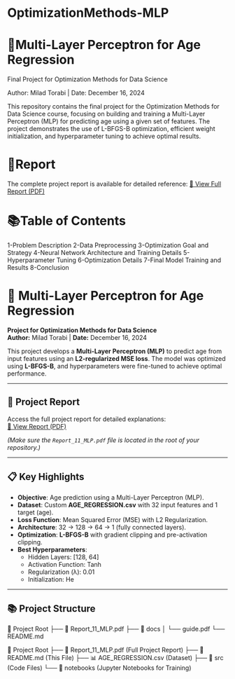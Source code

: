 # OptimizationMethods-MLP
# 🧠Multi-Layer Perceptron for Age Regression
Final Project for Optimization Methods for Data Science

Author: Milad Torabi | Date: December 16, 2024

This repository contains the final project for the Optimization Methods for Data Science course, focusing on building and training a Multi-Layer Perceptron (MLP) for predicting age using a given set of features. The project demonstrates the use of L-BFGS-B optimization, efficient weight initialization, and hyperparameter tuning to achieve optimal results.

# 📄Report
The complete project report is available for detailed reference:
[📘 View Full Report (PDF)](./Report_MLP.pdf)

# 📚Table of Contents
1-Problem Description
2-Data Preprocessing
3-Optimization Goal and Strategy
4-Neural Network Architecture and Training Details
5-Hyperparameter Tuning
6-Optimization Details
7-Final Model Training and Results
8-Conclusion

# 🧠 Multi-Layer Perceptron for Age Regression

**Project for Optimization Methods for Data Science**  
**Author:** Milad Torabi | **Date:** December 16, 2024  

This project develops a **Multi-Layer Perceptron (MLP)** to predict age from input features using an **L2-regularized MSE loss**. The model was optimized using **L-BFGS-B**, and hyperparameters were fine-tuned to achieve optimal performance.

---

## 📄 **Project Report**
Access the full project report for detailed explanations:  
[📘 View Report (PDF)](Report_11_MLP.pdf)  

*(Make sure the `Report_11_MLP.pdf` file is located in the root of your repository.)*  

---

## 📋 **Key Highlights**
- **Objective**: Age prediction using a Multi-Layer Perceptron (MLP).  
- **Dataset**: Custom **AGE_REGRESSION.csv** with 32 input features and 1 target (age).  
- **Loss Function**: Mean Squared Error (MSE) with L2 Regularization.  
- **Architecture**: 32 → 128 → 64 → 1 (fully connected layers).  
- **Optimization**: **L-BFGS-B** with gradient clipping and pre-activation clipping.  
- **Best Hyperparameters**:  
  - Hidden Layers: [128, 64]  
  - Activation Function: Tanh  
  - Regularization (λ): 0.01  
  - Initialization: He  

---

## 📚 **Project Structure**

📂 Project Root
├── 📘 Report_11_MLP.pdf
├── 📂 docs
│    └── guide.pdf
└── README.md


📂 Project Root ├── 📘 Report_11_MLP.pdf (Full Project Report) ├── 📄 README.md (This File) ├── 📊 AGE_REGRESSION.csv (Dataset) ├── 📂 src (Code Files) └── 📂 notebooks (Jupyter Notebooks for Training)
